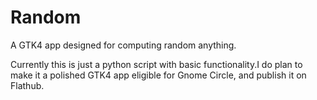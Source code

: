 # Random
A GTK4 app designed for computing random anything.

Currently this is just a python script with basic functionality.I do plan to make it a polished GTK4 app eligible for Gnome Circle, and publish it on Flathub.
